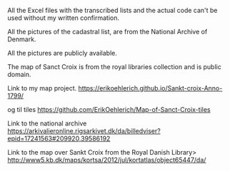 All the Excel files with the transcribed lists and the actual code can't  be used without my written confirmation.

All the pictures of the cadastral list, are from the National Archive of Denmark. 

All the pictures are publicly available.

The map of Sanct Croix is from the royal libraries collection and is public domain.

Link to my map project.
https://erikoehlerich.github.io/Sankt-croix-Anno-1799/

og til tiles 
https://github.com/ErikOehlerich/Map-of-Sanct-Croix-tiles 

Link to the national archive
https://arkivalieronline.rigsarkivet.dk/da/billedviser?epid=17241563#209920,39586192 

Link to the map over Sankt Croix from the Royal Danish Library>
http://www5.kb.dk/maps/kortsa/2012/jul/kortatlas/object65447/da/ 

